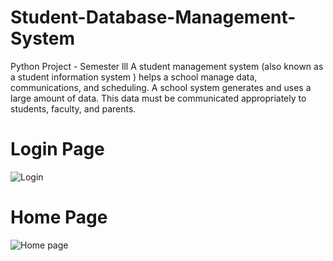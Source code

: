 # Student-Database-Management-System
Python Project - Semester lll
A student management system (also known as a student information system ) helps a school manage data, communications, and scheduling. A school system generates and uses a large amount of data. This data must be communicated appropriately to students, faculty, and parents.
<h1>Login Page</h1>

![Login](https://user-images.githubusercontent.com/61225994/107666342-6b987a00-6cb4-11eb-84d4-ef4a1644c09c.png)

<h1>Home Page</h1>


![Home page](https://user-images.githubusercontent.com/61225994/107666799-e82b5880-6cb4-11eb-8775-bb47709ac62d.png)
